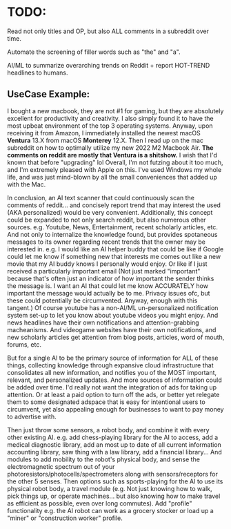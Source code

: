 # TODO:

Read not only titles and OP, but also ALL comments in a subreddit over time. 

Automate the screening of filler words such as "the" and "a".

AI/ML to summarize overarching trends on Reddit + report HOT-TREND headlines to humans. 

## UseCase Example: 
I bought a new macbook, they are not #1 for gaming, but they are absolutely excellent for productivity and creativity.
I also simply found it to have the most upbeat environment of the top 3 operating systems.
Anyway, upon receiving it from Amazon, I immediately installed the newest macOS **Ventura** 13.X from macOS **Monterey** 12.X.
Then I read up on the mac subreddit on how to optimally utilize my new 2022 M2 Macbook Air.
**The comments on reddit are mostly that Ventura is a shitshow.**
I wish that I'd known that before "upgrading" lol
Overall, I'm not futzing about it too much, and I'm extremely pleased with Apple on this. 
I've used Windows my whole life, and was just mind-blown by all the small conveniences that added up with the Mac.

In conclusion, an AI text scanner that could continuously scan the comments of reddit... and concisely report trend that may interest the used (AKA personalized) would be very convenient. Additionally, this concept could be expanded to not only search reddit, but also numerous other sources. e.g. Youtube, News, Entertainment, recent scholarly articles, etc. And not only to internalize the knowledge found, but provides spotaneous messages to its owner regarding recent trends that the owner may be interested in. e.g. I would like an AI helper buddy that could be like if Google could let me know if something new that interests me comes out like a new movie that my AI buddy knows I personally would enjoy. Or like if I just received a particularly important email (Not just marked "important" because that's often just an indicator of how important the sender thinks the message is. I want an AI that could let me know ACCURATELY how important the message would actually be to me. Privacy issues ofc, but these could potentially be circumvented. Anyway, enough with this tangent.) Of course youtube has a non-AI/ML un-personalized notification system set-up to let you know about youtube videos you might enjoy. And news headlines have their own notifications and attention-grabbing macheanisms. And videogame websites have their own notifications, and new scholarly articles get attention from blog posts, articles, word of mouth, forums, etc. 

But for a single AI to be the primary source of information for ALL of these things, collecting knowledge through expansive cloud infrastructure that consolidates all new information, and notifies you of the MOST important, relevant, and personalized updates. And more sources of information could be added over time. I'd really not want the integration of ads for taking up attention. Or at least a paid option to turn off the ads, or better yet relegate them to some designated adspace that is easy for intentional users to circumvent, yet also appealing enough for businesses to want to pay money to advertise with.

Then just throw some sensors, a robot body, and combine it with every other existing AI. e.g. add chess-playing library for the AI to access, add a medical diagnostic library, add an most up to date of all current information accounting library, saw thing with a law library, add a financial library... And modules to add mobility to the robot's physical body, and sense the electromagnetic spectrum out of your photoresistors/photocells/spectrometers along with sensors/receptors for the other 5 senses. Then options such as sports-playing for the AI to use its physical robot body, a travel module (e.g. Not just knowing how to walk, pick things up, or operate machines... but also knowing how to make travel as efficient as possible, even over long commutes). Add "profile" functionality e.g. the AI robot can work as a grocery stocker or load up a "miner" or "construction worker" profile. 
